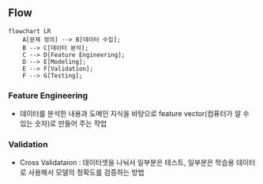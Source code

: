 
## Flow

```mermaid
flowchart LR
    A[문제 정의] --> B[데이터 수집];
    B --> C[데이터 분석];
    C --> D[Feature Engineering];
    D --> E[Modeling];
    E --> F[Validation];
    F --> G[Testing];
```

### Feature Engineering
- 데이터를 분석한 내용과 도메인 지식을 바탕으로 feature vector(컴퓨터가 알 수 있는 숫자)로 만들어 주는 작업

### Validation
- Cross Validataion : 데이터셋을 나눠서 일부분은 테스트, 일부분은 학습용 데이터로 사용해서 모델의 정확도를 검증하는 방법